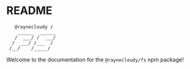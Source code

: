 # README

```
   @raynecloudy /
    ______  ______
   /  ___/ /  ___/
  /  ___/ /___  /
 /__/    /_____/
```

Welcome to the documentation for the `@raynecloudy/fs` npm package!
